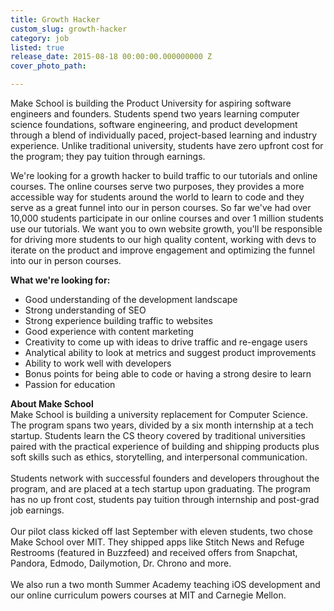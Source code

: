```yaml
---
title: Growth Hacker
custom_slug: growth-hacker
category: job
listed: true
release_date: 2015-08-18 00:00:00.000000000 Z
cover_photo_path: 

---
```

Make School is building the Product University for aspiring software engineers and founders. Students spend two years learning computer science foundations, software engineering, and product development through a blend of individually paced, project-based learning and industry experience. Unlike traditional university, students have zero upfront cost for the program; they pay tuition through earnings.

We're looking for a growth hacker to build traffic to our tutorials and online courses. The online courses serve two purposes, they provides a more accessible way for students around the world to learn to code and they serve as a great funnel into our in person courses. So far we've had over 10,000 students participate in our online courses and over 1 million students use our tutorials. We want you to own website growth, you'll be responsible for driving more students to our high quality content, working with devs to iterate on the product and improve engagement and optimizing the funnel into our in person courses.

**What we're looking for:**

- Good understanding of the development landscape
- Strong understanding of SEO
- Strong experience building traffic to websites
- Good experience with content marketing
- Creativity to come up with ideas to drive traffic and re-engage users
- Analytical ability to look at metrics and suggest product improvements
- Ability to work well with developers
- Bonus points for being able to code or having a strong desire to learn
- Passion for education

<b>About Make School</b><br>Make School is building a university replacement for Computer Science.
The program spans two years, divided by a six month internship at a tech startup. Students learn the CS theory covered by traditional universities paired with the practical experience of building and shipping products plus soft skills such as ethics, storytelling, and interpersonal communication.<br><br>
Students network with successful founders and developers throughout the program, and are placed at a tech startup upon graduating. The program has no up front cost, students pay tuition through internship and post-grad job earnings. <br><br>
Our pilot class kicked off last September with eleven students, two chose Make School over MIT. They shipped apps like Stitch News and Refuge Restrooms (featured in Buzzfeed) and received offers from Snapchat, Pandora, Edmodo, Dailymotion, Dr. Chrono and more. <br><br>
We also run a two month Summer Academy teaching iOS development and our online curriculum powers courses at MIT and Carnegie Mellon.